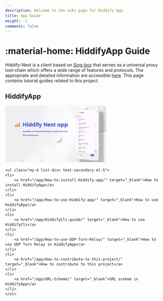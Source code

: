 ```yaml
---
description: Welcome to the wiki page for Hiddify App.
title: App Guide
weight: -1
comments: false
---
```


# :material-home: HiddifyApp Guide
Hiddify-Next is a client based on [Sing-box](https://github.com/SagerNet/sing-box) that serves as a universal proxy tool-chain which offers a wide range of features and protocols. The appropriate and detailed information are accessible [here](https://github.com/hiddify/hiddify-next/blob/main/README.md). This page contains tutorial guides related to this project.

## HiddifyApp

<div class="absolute -z-40 h-full max-h-[800px] w-full max-w-[700px] bg-blue-200 opacity-30 mix-blend-multiply blur-3xl filter md:left-0 md:animate-blob"></div>
<div class="animation-delay-2000 animat absolute -z-40 h-full max-h-[800px] w-full max-w-[700px] bg-indigo-300 opacity-30 mix-blend-multiply blur-3xl filter md:right-[5%] md:animate-blob"></div>

<div class="card-item mt-4 flex gap-16 rounded-xl border border-gray-500  p-8 backdrop-blur-xl backdrop-filter max-w-[800px] max-h-[451] w-full h-full relative mx-auto my-20 flex-col lg:flex-row">
<div class="max-w-[552px]">
    <img src="/assets/image-197.png" alt="image" class="rounded-xl">

    <ul class="my-4 list-disc text-secondary ml-5">
    <li>
        <a href="/app/How-to-install-Hiddify-app/" target="_blank">How to install HiddifyApp</a>
    </li>
    <li>
        <a href="/app/How-to-use-Hiddify-app/" target="_blank">How to use HiddifyApp</a>
    </li>
    <li>
        <a href="/app/HiddifyCli-guide/" target="_blank">How to use HiddifyCli</a>
    </li>
    <li>
        <a href="/app/How-to-use-UDP-Turn-Relay/" target="_blank">How to use UDP Turn Relay in HiddifyApp</a>
    </li>
    <li>
        <a href="/app/How-to-contribute-to-this-project/" target="_blank">How to contribute to this project</a>
    </li>
    <li>
        <a href="/app/URL-Scheme/" target="_blank">URL scehme in HiddifyApp</a>
    </li>
    </ul>

</div>

</div>


<script>
    function toggleShow() {
    var mobileHeader = document.getElementById("mobile-header");
    var showIcon = document.getElementById("show-icon");
    var hideIcon = document.getElementById("hide-icon");

    if (mobileHeader.classList.contains("hidden")) {
        mobileHeader.classList.remove("hidden");
        showIcon.classList.add("hidden");
        hideIcon.classList.remove("hidden");
    } else {
        mobileHeader.classList.add("hidden");
        showIcon.classList.remove("hidden");
        hideIcon.classList.add("hidden");
    }
    }

    var cardItems = document.querySelectorAll(".card-item");
    cardItems.forEach(function (item) {
    var show_more = item.querySelector("button");
    var contents = item.querySelector(".hidden");
    var read_more_par = item.querySelector(".read-more-par");

    if (show_more) {
        show_more.addEventListener("click", function () {
        contents.outerHTML = contents.innerHTML;
        read_more_par.outerHTML = "";
        });
    }
    });
</script>
